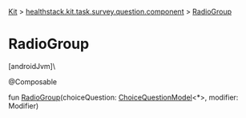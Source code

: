 
[Kit](../../kit.html) > [healthstack.kit.task.survey.question.component](index.html) > [RadioGroup](-radio-group.html)



# RadioGroup



[androidJvm]\




@Composable



fun [RadioGroup](-radio-group.html)(choiceQuestion: [ChoiceQuestionModel](../healthstack.kit.task.survey.question.model/-choice-question-model/index.html)&lt;*&gt;, modifier: Modifier)




